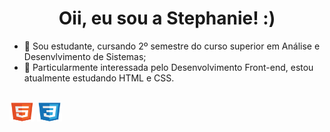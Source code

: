 <h1 align="center"> Oii, eu sou a Stephanie! :) </h1>

- 🤎 Sou estudante, cursando 2º semestre do curso superior em Análise e Desenvlvimento de Sistemas;
- 🌱 Particularmente interessada pelo Desenvolvimento Front-end, estou atualmente estudando HTML e CSS.
  
<div style="display: inline_block"><br>
  <img align="center" alt="Rafa-HTML" height="30" width="40" src="https://raw.githubusercontent.com/devicons/devicon/master/icons/html5/html5-original.svg">
  <img align="center" alt="Rafa-CSS" height="30" width="40" src="https://raw.githubusercontent.com/devicons/devicon/master/icons/css3/css3-original.svg">
</div>
